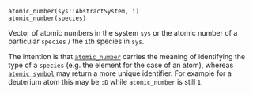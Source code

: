 ```
atomic_number(sys::AbstractSystem, i)
atomic_number(species)
```

Vector of atomic numbers in the system `sys` or the atomic number of a particular `species` / the `i`th species in `sys`.

The intention is that [`atomic_number`](@ref) carries the meaning of identifying the type of a `species` (e.g. the element for the case of an atom), whereas [`atomic_symbol`](@ref) may return a more unique identifier. For example for a deuterium atom this may be `:D` while `atomic_number` is still `1`.
